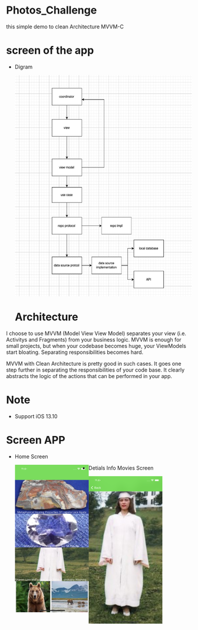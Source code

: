 # Photos_Challenge
this simple demo to clean Architecture MVVM-C

# screen of the app

* Digram 

  <img align="center" width="600" height="600" img src="Screen Shot 2022-03-14 at 10.57.01 PM.png">
  
  # Architecture
I choose to use MVVM (Model View View Model) separates your view (i.e. Activitys and Fragments) from your business logic. MVVM is enough for small projects, but when your codebase becomes huge, your ViewModels start bloating. Separating responsibilities becomes hard.

MVVM with Clean Architecture is pretty good in such cases. It goes one step further in separating the responsibilities of your code base. It clearly abstracts the logic of the actions that can be performed in your app.

# Note
- Support iOS 13.10

# Screen APP

* Home Screen

  <img align="left" width="200" height="400" img src="Simulator Screen Shot - iPhone 11 - 2022-05-21 at 23.40.12.png">


* Detials Info Movies Screen

  <img align="left" width="200" height="400" img src="Simulator Screen Shot - iPhone 11 - 2022-05-21 at 23.40.16.png">
